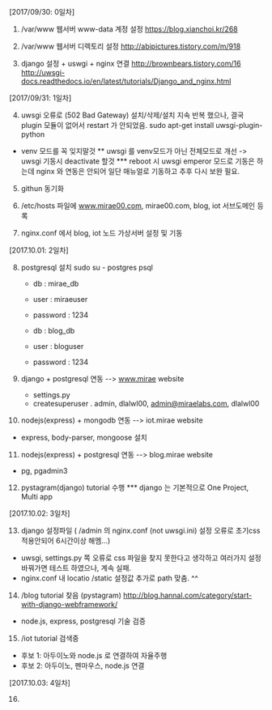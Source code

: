 [2017/09/30: 0일차]

1) /var/www 웹서버 www-data 계정  설정
https://blog.xianchoi.kr/268

2) /var/www 웹서버 디렉토리 설정
http://abipictures.tistory.com/m/918

3) django 설정 + uswgi + nginx 연결
http://brownbears.tistory.com/16
http://uwsgi-docs.readthedocs.io/en/latest/tutorials/Django_and_nginx.html




[2017/09/31: 1일차]

4) uwsgi 오류로 (502 Bad Gateway) 설치/삭제/설치 지속 반복 했으나,
   결국 plugin 모듈이 없어서 restart 가 안되었음.
sudo apt-get install uwsgi-plugin-python
* venv 모드를 꼭 잊지말것
** uwsgi 를 venv모드가 아닌 전체모드로 개선 -> uwsgi 기동시 deactivate 할것
*** reboot 시 uwsgi emperor 모드로 기동은 하는데 nginx 와 연동은 안되어
    일단 매뉴얼로 기동하고 추후 다시 보완 필요.

5) githun 동기화

6) /etc/hosts 파일에 www.mirae00.com, mirae00.com, blog, iot 서브도메인 등록

7) nginx.conf 에서 blog, iot 노드 가상서버 설정 및 기동



[2017.10.01: 2일차]

8) postgresql 설치
   sudo su - postgres
   psql
   - db : mirae_db
   - user : miraeuser
   - password : 1234

   - db : blog_db
   - user : bloguser
   - password : 1234

9) django + postgresql 연동 --> www.mirae website
   - settings.py
   - createsuperuser
     . admin, dlalwl00, admin@miraelabs.com, dlalwl00

10) nodejs(express) + mongodb 연동  --> iot.mirae website
   - express, body-parser, mongoose 설치

11) nodejs(express) + postgresql 연동  --> blog.mirae website
   - pg, pgadmin3
 
12) pystagram(django) tutorial 수행 
   *** django 는 기본적으로  One Project, Multi app


[2017.10.02: 3일차]

13) django 설정파일 ( /admin 의 nginx.conf (not uwsgi.ini) 설정 오류로 초기css적용안되어 6시간이상 해멤...)
   - uwsgi, settings.py 쪽 오류로 css 파일을 찾지 못한다고 생각하고 여러가지 설정 바꿔가면 테스트 하였으나, 
     계속 실패.
   - nginx.conf 내 locatio /static 설정값 추가로 path 맞춤.  ^^

14) /blog tutorial 찾음 (pystagram)
http://blog.hannal.com/category/start-with-django-webframework/
   - node.js, express, postgresql 기술 검증

15) /iot tutorial 검색중
   - 후보 1:  아두이노와 node.js 로 연결하여 자율주행
   - 후보 2:  아두이노, 펜마우스, node.js 연결



[2017.10.03: 4일차] 

16) 
